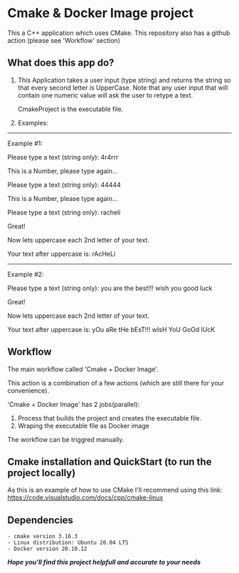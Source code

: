 # Cmake & Docker Image project

This a C++ application which uses CMake.
This repository also has a github action (please see 'Workflow' section)

## What does this app do? 

1. This Application takes a user input (type string) and returns the string so that every second letter is UpperCase.
 Note that any user input that will contain one numeric value will ask the user to retype a text.
   
   CmakeProject is the executable file.
   
2. Examples:
_____________________________________________________
   Example #1:
   
   Please type a text (string only): 4r4rrr
   
   This is a Number, please type again...
   
   Please type a text (string only): 44444
   
   This is a Number, please type again...
   
   Please type a text (string only): racheli
   
   Great!
   
   Now lets uppercase each 2nd letter of your text.

   Your text after uppercase is:  rAcHeLi
______________________________________________________   
   Example #2:
   
   Please type a text (string only): you are the best!!! wish you good luck
   
   Great!
   
   Now lets uppercase each 2nd letter of your text.

   Your text after uppercase is:  yOu aRe tHe bEsT!!! wIsH YoU GoOd lUcK


## Workflow

The main workflow called 'Cmake + Docker Image'.

This action is a combination of a few actions (which are still there for your convenience).

'Cmake + Docker Image' has 2 jobs(parallel):
1. Process that builds the project and creates the executable file.
2. Wraping the executable file as Docker image

The workflow can be triggred manually.

## Cmake installation and QuickStart (to run the project locally)
As this is an example of how to use CMake I'll recommend using this link: https://code.visualstudio.com/docs/cpp/cmake-linux 

## Dependencies
    - cmake version 3.16.3
    - Linux distribution: Ubuntu 20.04 LTS   
    - Docker version 20.10.12
    
    

***Hope you'll find this project helpfull and accurate to your needs***

